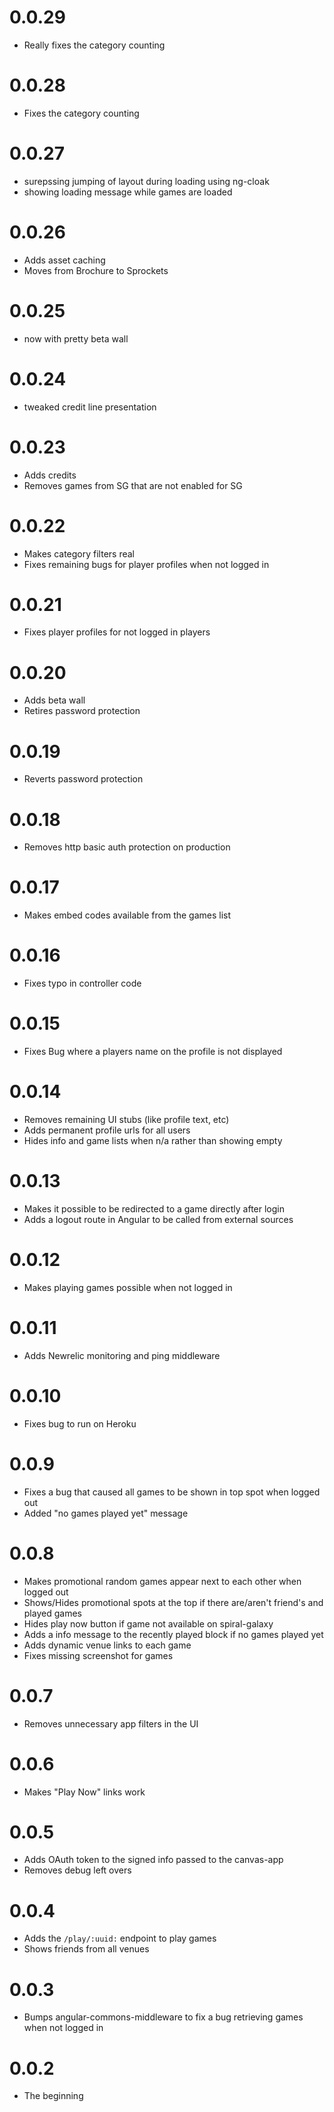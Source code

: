 # 0.0.29

* Really fixes the category counting

# 0.0.28

* Fixes the category counting

# 0.0.27

* surepssing jumping of layout during loading using ng-cloak
* showing loading message while games are loaded

# 0.0.26

* Adds asset caching
* Moves from Brochure to Sprockets

# 0.0.25

* now with pretty beta wall

# 0.0.24

* tweaked credit line presentation

# 0.0.23

* Adds credits
* Removes games from SG that are not enabled for SG

# 0.0.22

* Makes category filters real
* Fixes remaining bugs for player profiles when not logged in

# 0.0.21

* Fixes player profiles for not logged in players

# 0.0.20

* Adds beta wall
* Retires password protection

# 0.0.19

* Reverts password protection

# 0.0.18

* Removes http basic auth protection on production

# 0.0.17

* Makes embed codes available from the games list

# 0.0.16

* Fixes typo in controller code

# 0.0.15

* Fixes Bug where a players name on the profile is not displayed

# 0.0.14

* Removes remaining UI stubs (like profile text, etc)
* Adds permanent profile urls for all users
* Hides info and game lists when n/a rather than showing empty

# 0.0.13

* Makes it possible to be redirected to a game directly after login
* Adds a logout route in Angular to be called from external sources

# 0.0.12

* Makes playing games possible when not logged in

# 0.0.11

* Adds Newrelic monitoring and ping middleware

# 0.0.10

* Fixes bug to run on Heroku

# 0.0.9

* Fixes a bug that caused all games to be shown in top spot when logged out
* Added "no games played yet" message

# 0.0.8

* Makes promotional random games appear next to each other when logged out
* Shows/Hides promotional spots at the top if there are/aren't friend's and played games
* Hides play now button if game not available on spiral-galaxy
* Adds a info message to the recently played block if no games played yet
* Adds dynamic venue links to each game
* Fixes missing screenshot for games

# 0.0.7

* Removes unnecessary app filters in the UI

# 0.0.6

* Makes "Play Now" links work

# 0.0.5

* Adds OAuth token to the signed info passed to the canvas-app
* Removes debug left overs

# 0.0.4

* Adds the ``/play/:uuid:`` endpoint to play games
* Shows friends from all venues

# 0.0.3

* Bumps angular-commons-middleware to fix a bug retrieving games when not logged in

# 0.0.2

* The beginning
